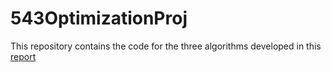 # 543OptimizationProj

This repository contains the code for the three algorithms developed in this [report](https://docs.google.com/document/d/1ZW3uADwB4MCw09cmJ-SFkfP8_w5HovIHfPX7dCnO020/edit?usp=sharing)

